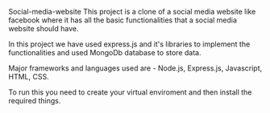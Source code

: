 Social-media-website
This project is a clone of a social media website like facebook where it has all the basic functionalities that a social media website should have.

In this project we have used express.js and it's libraries to implement the functionalities and used MongoDb database to store data.

Major frameworks and languages used are - Node.js, Express.js, Javascript, HTML, CSS.

To run this you need to create your virtual enviroment and then install the required things.
